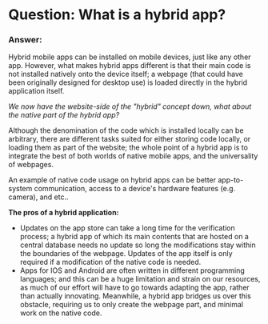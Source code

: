 # Question: What is a hybrid app?

### Answer:

Hybrid mobile apps can be installed on mobile devices, just like any other app. However, what makes hybrid apps different is that their main code is not installed natively onto the device itself; a webpage (that could have been originally designed for desktop use) is loaded directly in the hybrid application itself. 



*We now have the website-side of the "hybrid" concept down, what about the native part of the hybrid app?*

Although the denomination of the code which is installed locally can be arbitrary, there are different tasks suited for either storing code locally, or loading them as part of the website; the whole point of a hybrid app is to integrate the best of both worlds of native mobile apps, and the universality of webpages. 

An example of native code usage on hybrid apps can be better app-to-system communication, access to a device's hardware features (e.g. camera), and etc..



**The pros of a hybrid application:**

- Updates on the app store can take a long time for the verification process; a hybrid app of which its main contents that are hosted on a central database needs no update so long the modifications stay within the boundaries of the webpage. Updates of the app itself is only required if a modification of the native code is needed.
- Apps for IOS and Android are often written in different programming languages; and this can be a huge limitation and strain on our resources, as much of our effort will have to go towards adapting the app, rather than actually innovating. Meanwhile, a hybrid app bridges us over this obstacle, requiring us to only create the webpage part, and minimal work on the native code.